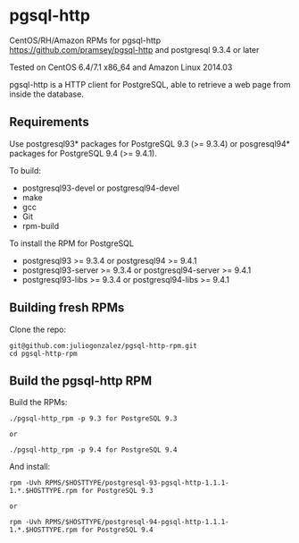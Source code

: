 pgsql-http
==========

CentOS/RH/Amazon RPMs for pgsql-http <https://github.com/pramsey/pgsql-http> and postgresql 9.3.4 or later

Tested on CentOS 6.4/7.1 x86_64 and Amazon Linux 2014.03

pgsql-http is a HTTP client for PostgreSQL, able to retrieve a web page from inside the database.

Requirements
------------

Use postgresql93\* packages for PostgreSQL 9.3 (>= 9.3.4) or posgresql94\* packages for PostgreSQL 9.4 (>= 9.4.1).

To build: 

* postgresql93-devel or postgresql94-devel
* make
* gcc
* Git
* rpm-build

To install the RPM for PostgreSQL

* postgresql93 >= 9.3.4 or postgresql94 >= 9.4.1
* postgresql93-server >= 9.3.4 or postgresql94-server >= 9.4.1
* postgresql93-libs >= 9.3.4 or postgresql94-libs >= 9.4.1

Building fresh RPMs
-------------------

Clone the repo: 

    git@github.com:juliogonzalez/pgsql-http-rpm.git
    cd pgsql-http-rpm


Build the pgsql-http RPM
---------------------

Build the RPMs:

    ./pgsql-http_rpm -p 9.3 for PostgreSQL 9.3

    or

    ./pgsql-http_rpm -p 9.4 for PostgreSQL 9.4

And install:

    rpm -Uvh RPMS/$HOSTTYPE/postgresql-93-pgsql-http-1.1.1-1.*.$HOSTTYPE.rpm for PostgreSQL 9.3

    or

    rpm -Uvh RPMS/$HOSTTYPE/postgresql-94-pgsql-http-1.1.1-1.*.$HOSTTYPE.rpm for PostgreSQL 9.4
